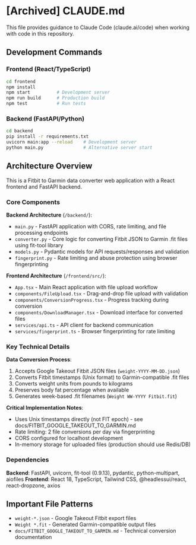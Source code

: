 # [Archived] CLAUDE.md

This file provides guidance to Claude Code (claude.ai/code) when working with code in this repository.

## Development Commands

### Frontend (React/TypeScript)
```bash
cd frontend
npm install
npm start          # Development server
npm run build      # Production build
npm test           # Run tests
```

### Backend (FastAPI/Python)
```bash
cd backend
pip install -r requirements.txt
uvicorn main:app --reload    # Development server
python main.py               # Alternative server start
```

## Architecture Overview

This is a Fitbit to Garmin data converter web application with a React frontend and FastAPI backend.

### Core Components

**Backend Architecture** (`/backend/`):
- `main.py` - FastAPI application with CORS, rate limiting, and file processing endpoints
- `converter.py` - Core logic for converting Fitbit JSON to Garmin .fit files using fit-tool library
- `models.py` - Pydantic models for API requests/responses and validation
- `fingerprint.py` - Rate limiting and abuse protection using browser fingerprinting

**Frontend Architecture** (`/frontend/src/`):
- `App.tsx` - Main React application with file upload workflow
- `components/FileUpload.tsx` - Drag-and-drop file upload with validation
- `components/ConversionProgress.tsx` - Progress tracking during conversion
- `components/DownloadManager.tsx` - Download interface for converted files
- `services/api.ts` - API client for backend communication
- `services/fingerprint.ts` - Browser fingerprinting for rate limiting

### Key Technical Details

**Data Conversion Process**:
1. Accepts Google Takeout Fitbit JSON files (`weight-YYYY-MM-DD.json`)
2. Converts Fitbit timestamps (Unix format) to Garmin-compatible .fit files
3. Converts weight units from pounds to kilograms
4. Preserves body fat percentage when available
5. Generates week-based .fit filenames (`Weight WW-YYYY Fitbit.fit`)

**Critical Implementation Notes**:
- Uses Unix timestamps directly (not FIT epoch) - see docs/FITBIT_GOOGLE_TAKEOUT_TO_GARMIN.md
- Rate limiting: 2 file conversions per day via fingerprinting
- CORS configured for localhost development
- In-memory storage for uploaded files (production should use Redis/DB)

### Dependencies

**Backend**: FastAPI, uvicorn, fit-tool (0.9.13), pydantic, python-multipart, aiofiles
**Frontend**: React 18, TypeScript, Tailwind CSS, @headlessui/react, react-dropzone, axios


## Important File Patterns

- `weight-*.json` - Google Takeout Fitbit export files
- `Weight *.fit` - Generated Garmin-compatible output files
- `docs/FITBIT_GOOGLE_TAKEOUT_TO_GARMIN.md` - Technical conversion documentation
